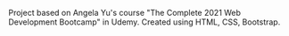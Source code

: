 Project based on Angela Yu's course "The Complete 2021 Web Development Bootcamp" in Udemy.
Created using HTML, CSS, Bootstrap. 
 
